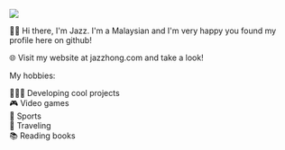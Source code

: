 <!---
Jazzhong1999/Jazzhong1999 is a ✨ special ✨ repository because its `README.md` (this file) appears on your GitHub profile.
You can click the Preview link to take a look at your changes.
--->

![](Jazz.jpeg)

👋🏻 Hi there, I'm Jazz. I'm a Malaysian and I'm very happy you found my profile here on github! <br/>

🌐 Visit my website at jazzhong.com and take a look! <br/>

My hobbies: <br/>

👨🏻‍💻 Developing cool projects <br/>
🎮 Video games <br>
🎾 Sports <br/>
🚗 Traveling <br/>
📚 Reading books <br/>
